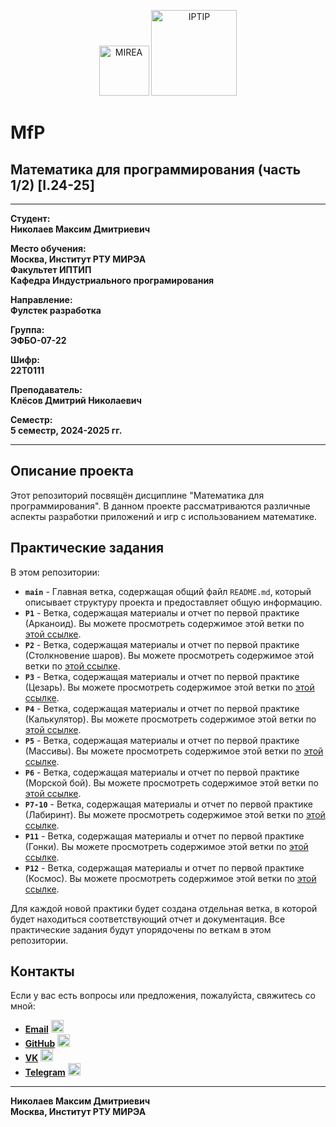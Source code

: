 <p align="center">
  <img src="https://www.mirea.ru/upload/medialibrary/c1a/MIREA_Gerb_Colour.jpg" alt="MIREA" width="80"/>
  <img src="https://www.mirea.ru/upload/medialibrary/26c/FTI_colour.jpg" alt="IPTIP" width="137"/> 
</p>

# MfP
## Математика для программирования (часть 1/2) [I.24-25]
---

**Студент:**  
**Николаев Максим Дмитриевич**  

**Место обучения:**  
**Москва, Институт РТУ МИРЭА**  
**Факультет ИПТИП**  
**Кафедра Индустриального програмирования**  

**Направление:**  
**Фулстек разработка**  

**Группа:**  
**ЭФБО-07-22**  

**Шифр:**  
**22Т0111**  

**Преподаватель:**  
**Клёсов Дмитрий Николаевич**  

**Семестр:**  
**5 семестр, 2024-2025 гг.**

---

## Описание проекта

Этот репозиторий посвящён дисциплине "Математика для программирования". В данном проекте рассматриваются различные аспекты разработки приложений и игр с использованием математике.

## Практические задания

В этом репозитории:

- **`main`** - Главная ветка, содержащая общий файл `README.md`, который описывает структуру проекта и предоставляет общую информацию.
- **`P1`** - Ветка, содержащая материалы и отчет по первой практике (Арканоид). Вы можете просмотреть содержимое этой ветки по [этой ссылке](https://github.com/MaxNiko2903/MfP/blob/P1).
- **`P2`** - Ветка, содержащая материалы и отчет по первой практике (Столкновение шаров). Вы можете просмотреть содержимое этой ветки по [этой ссылке](https://github.com/MaxNiko2903/MfP/blob/P2).
- **`P3`** - Ветка, содержащая материалы и отчет по первой практике (Цезарь). Вы можете просмотреть содержимое этой ветки по [этой ссылке](https://github.com/MaxNiko2903/MfP/blob/P3).
- **`P4`** - Ветка, содержащая материалы и отчет по первой практике (Калькулятор). Вы можете просмотреть содержимое этой ветки по [этой ссылке](https://github.com/MaxNiko2903/MfP/blob/P4).
- **`P5`** - Ветка, содержащая материалы и отчет по первой практике (Массивы). Вы можете просмотреть содержимое этой ветки по [этой ссылке](https://github.com/MaxNiko2903/MfP/blob/P5_MASS/README.md).
- **`P6`** - Ветка, содержащая материалы и отчет по первой практике (Морской бой). Вы можете просмотреть содержимое этой ветки по [этой ссылке](https://github.com/MaxNiko2903/MfP/blob/P5).
- **`P7-10`** - Ветка, содержащая материалы и отчет по первой практике (Лабиринт). Вы можете просмотреть содержимое этой ветки по [этой ссылке](https://github.com/MaxNiko2903/MfP/tree/P7-10).
- **`P11`** - Ветка, содержащая материалы и отчет по первой практике (Гонки). Вы можете просмотреть содержимое этой ветки по [этой ссылке](https://github.com/MaxNiko2903/MfP/tree/P11).
- **`P12`** - Ветка, содержащая материалы и отчет по первой практике (Космос). Вы можете просмотреть содержимое этой ветки по [этой ссылке](https://github.com/MaxNiko2903/MfP/tree/P12).

Для каждой новой практики будет создана отдельная ветка, в которой будет находиться соответствующий отчет и документация. Все практические задания будут упорядочены по веткам в этом репозитории.

## Контакты

Если у вас есть вопросы или предложения, пожалуйста, свяжитесь со мной:

- **[Email](mailto:nikolaev.m.d2@edu.mirea.ru)** <img src="https://www.svgrepo.com/show/452213/gmail.svg" alt="Email Icon" width="20"/>
- **[GitHub](https://github.com/MaxNiko2903)** <img src="https://www.svgrepo.com/show/475654/github-color.svg" alt="GitHub Icon" width="20"/>
- **[VK](https://vk.com/maxniko2903)** <img src="https://www.svgrepo.com/show/349554/vk.svg" alt="VK Icon" width="20"/>
- **[Telegram](https://t.me/maxniko2903)** <img src="https://www.svgrepo.com/show/354443/telegram.svg" alt="Telegram Icon" width="20"/>

---

**Николаев Максим Дмитриевич**  
**Москва, Институт РТУ МИРЭА** 

